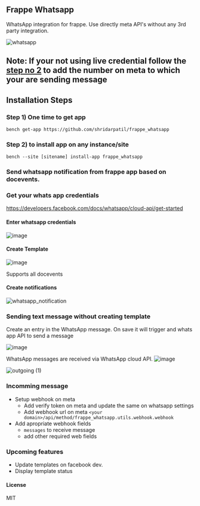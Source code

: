 ## Frappe Whatsapp

WhatsApp integration for frappe. Use directly meta API's without any 3rd party integration.


![whatsapp](https://user-images.githubusercontent.com/11792643/203741234-29edeb1b-e2f9-4072-98c4-d73a84b48743.gif)


## Note: If your not using live credential follow the [step no 2](https://developers.facebook.com/docs/whatsapp/cloud-api/get-started) to add the number on meta to which your are sending message


## Installation Steps
### Step 1) One time to get app

```bench get-app https://github.com/shridarpatil/frappe_whatsapp```

### Step 2) to install app on any instance/site

```bench --site [sitename] install-app frappe_whatsapp```



### Send whatsapp notification from frappe app based on docevents.

### Get your whats app credentials

https://developers.facebook.com/docs/whatsapp/cloud-api/get-started


#### Enter whatsapp credentials

![image](https://user-images.githubusercontent.com/11792643/198827382-90283b36-f8ab-430e-a909-1b600d6f5da4.png)

#### Create Template
![image](https://user-images.githubusercontent.com/11792643/198827355-ebf9c113-f39a-4d37-98f7-38f719fb2d1f.png)



Supports all docevents

#### Create notifications
![whatsapp_notification](https://user-images.githubusercontent.com/11792643/198827295-f6d756a3-6289-40b3-99ea-0394efb61041.png)


### Sending text message without creating template
Create an entry in the WhatsApp message. On save it will trigger and whats app API to send a message

![image](https://user-images.githubusercontent.com/11792643/211518862-de2d3fbc-69c8-48e1-b000-8eebf20b75ab.png)

WhatsApp messages are received via WhatsApp cloud API.
![image](https://user-images.githubusercontent.com/11792643/211519625-a528abe2-ba24-46a4-bcbc-170f6b4e27fb.png)

![outgoing (1)](https://user-images.githubusercontent.com/11792643/211518647-45bfaa00-b06a-49c6-a3b3-3cf801d5ec68.gif)


### Incomming message
- Setup webhook on meta
  * Add verify token on meta and update the same on whatsapp settings
  * Add webhook url on meta `<your domain>/api/method/frappe_whatsapp.utils.webhook.webhook`
- Add apropriate webhook fields
  * `messages` to receive message
  * add other required web fields

### Upcoming features
* Update templates on facebook dev.
* Display template status


#### License

MIT
